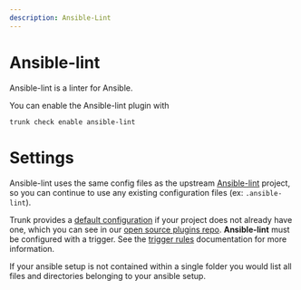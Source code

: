 ```yaml
---
description: Ansible-Lint
---
```


# Ansible-lint

Ansible-lint is a linter for Ansible.

You can enable the Ansible-lint plugin with

```shell
trunk check enable ansible-lint
```

# Settings

Ansible-lint uses the same config files as the 
upstream [Ansible-lint](https://github.com/ansible/ansible-lint) project, so you can continue to use any
existing configuration files (ex: `.ansible-lint`).

Trunk provides a [default configuration](https://github.com/trunk-io/plugins/tree/main/linters/ansible-lint) if your project does not already have one,
which you can see in our [open source plugins repo](https://github.com/trunk-io/plugins/tree/main).
**Ansible-lint** must be configured with a trigger. See the [trigger rules](../#trigger-rules) documentation for more information.

If your ansible setup is not contained within a single folder you would list all files and directories belonging to your ansible setup.



